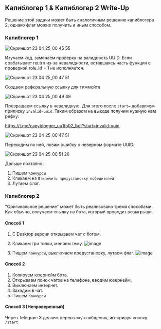 ## Капиблогер 1 & Капиблогер 2 Write-Up

Решение этой задачи может быть аналогичным решению капиблогера 2, однако флаг можно получить и иным способом. 
### Капиблогер 1

![Скриншот 23 04 25_00 45 55](https://github.com/user-attachments/assets/4f1203f9-7f0f-4a4f-a139-8bf708dd5d77)

Изучаем код, замечаем проверку на валидность UUID. Если срабатывает reutrn из-за невалидности, оставшаясь часть функции с проверкой role_id = 1 не исполняется. 

![Скриншот 23 04 25_00 47 51](https://github.com/user-attachments/assets/6bdad5db-a888-4477-9802-6c86f56e47c9)

Создаем реферальную ссылку для тиммейта. 

![Скриншот 23 04 25_00 49 49](https://github.com/user-attachments/assets/66a36cd7-7c4d-44ba-9b97-531ffd29cdac)

Превращаем ссылку в невалидную. Для этого после `start=` добавляем приписку `invalid-uuid`. Таким образом на выходе получим нужную нам рефку:

https://t.me/capyblogger_uu1fo02_bot?start=invalid-uuid


![Скриншот 23 04 25_00 47 51](https://github.com/user-attachments/assets/9f827e6f-847b-4cb4-b602-54ca25d76d10)

Переходим по ней, ловим ошибку о неверном формате UUID.

![Скриншот 23 04 25_00 51 20](https://github.com/user-attachments/assets/3b1f4743-f04c-4c30-8ea9-9a86c8591c28)


Дальше поэтапно:
1. Пишем `Конкурсы`
2. Кликаем на `Отключить предустановку победителей`
3. Лутаем флаг.

### Капиблогер 2

"Оригинальное решение" может быть реализовано тремя способами. Как обычно, получаем ссылку на бота, который проводит розыгрыши.
#### Способ 1
1. С Desktop версии открываем чат с ботом.
2. Кликаем три точки, меняем тему.
![image](https://github.com/user-attachments/assets/2006fb59-9044-4c68-bcc8-b9d265e3500b)

3. Пишем `Конкурсы`, выключаем предустановку, лутаем флаг.
![image](https://github.com/user-attachments/assets/b1a69a99-fbcb-458f-962c-599939a00c5c)

#### Способ 2
1. Копируем юзернейм бота.
2. Открываем поиск чатов на телефоне, вводим юзернейм.
3. Выключаем интернет.
4. Заходим в чат.
5. Пишем `Конкурсы`

#### Способ 3 \[Непроверенный]
Через Telegram X делаем пересылку сообщения, игнорируя кнопку `/start`


